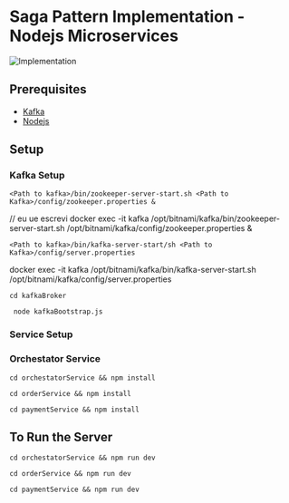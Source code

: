 # Saga Pattern Implementation - Nodejs Microservices

![Implementation](./saga-nodejs.png)

## Prerequisites

 - [Kafka](https://kafka.apache.org/downloads)
 - [Nodejs](https://nodejs.org/en/download/)


## Setup

### Kafka Setup

``` 
<Path to kafka>/bin/zookeeper-server-start.sh <Path to Kafka>/config/zookeeper.properties & 
```
// eu ue escrevi
docker exec -it kafka /opt/bitnami/kafka/bin/zookeeper-server-start.sh /opt/bitnami/kafka/config/zookeeper.properties &





```
<Path to kafka>/bin/kafka-server-start/sh <Path to Kafka>/config/server.properties 
```

docker exec -it kafka /opt/bitnami/kafka/bin/kafka-server-start.sh  /opt/bitnami/kafka/config/server.properties


```
cd kafkaBroker
```

```
 node kafkaBootstrap.js 
```

### Service Setup

### Orchestator Service

```
cd orchestatorService && npm install
```

```
cd orderService && npm install
```

```
cd paymentService && npm install
```


## To Run the Server

```
cd orchestatorService && npm run dev
```

```
cd orderService && npm run dev
```

```
cd paymentService && npm run dev
```
